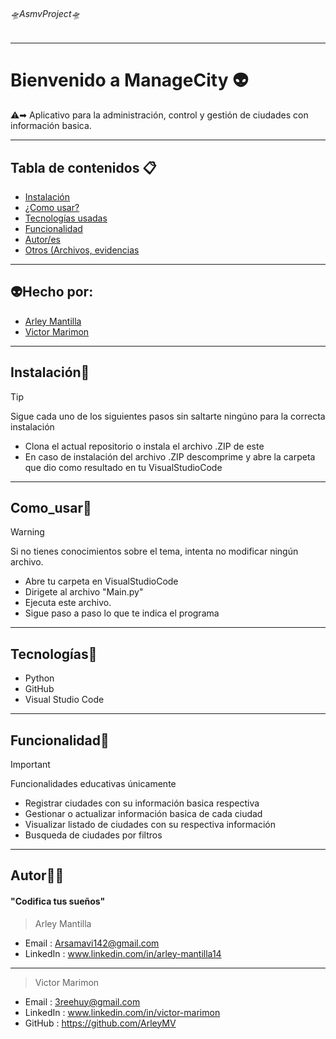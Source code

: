 ###### 🛸AsmvProject🛸

---
# Bienvenido a ManageCity 👽️
⚠️➡︎ Aplicativo para la administración, control y gestión de ciudades con información basica.

---
## Tabla de contenidos 📋

- [Instalación](#Instalación) 
- [¿Como usar?](#Como_usar) 
- [Tecnologías usadas](#Tecnologías)
- [Funcionalidad](#Funcionalidad)
- [Autor/es](#Autor)
- [Otros (Archivos, evidencias](#Otros)
---
## 👽️Hecho por:
- [Arley Mantilla](#Autor)
- [Victor Marimon](#Autor)

---
## Instalación📂
> [!TIP]
>Sigue cada uno de los siguientes pasos sin saltarte ningúno para la correcta instalación
- Clona el actual repositorio o instala el archivo .ZIP de este
- En caso de instalación del archivo .ZIP descomprime y abre la carpeta que dio como resultado en tu VisualStudioCode
---
## Como_usar💼
> [!WARNING]
>Si no tienes conocimientos sobre el tema, intenta no modificar ningún archivo.
- Abre tu carpeta en VisualStudioCode
- Dirigete al archivo "Main.py"
- Ejecuta este archivo.
- Sigue paso a paso lo que te indica el programa
---
## Tecnologías📱
- Python
- GitHub
- Visual Studio Code

---
## Funcionalidad💭
> [!IMPORTANT]  
> Funcionalidades educativas únicamente
- Registrar ciudades con su información basica respectiva
- Gestionar o actualizar información basica de cada ciudad
- Visualizar listado de ciudades con su respectiva información
- Busqueda de ciudades por filtros
---
## Autor👨‍💻
#### "Codifica tus sueños"
> Arley Mantilla
- Email : 		Arsamavi142@gmail.com
- LinkedIn : 	www.linkedin.com/in/arley-mantilla14
----
>Victor Marimon
- Email : 3reehuy@gmail.com
- LinkedIn : www.linkedin.com/in/victor-marimon
- GitHub :		https://github.com/ArleyMV
